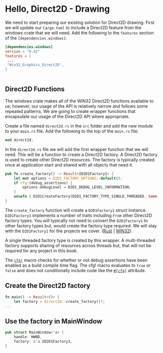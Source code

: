 # Hello, Direct2D - Drawing

We need to start preparing our existing solution for Direct2D drawing. First we will update our ```Cargo.toml``` to include a Direct2D feature from the windows crate that we will need. Add the following to the ```features``` section of the ```[dependencies.windows]```:

``` toml
[dependencies.windows]
version = "0.42" 
features = [
 ...
 "Win32_Graphics_Direct2D",
]
 
```

## Direct2D Functions
The windows crate makes all of the WIN32 Direct2D functions available to us; however, our usage of the API is relatively narrow and follows some repeated patterns. We are going to create wrapper functions that encapsulate our usage of the Direct2D API where appropriate.

Create a file named ```direct2d.rs``` in the ```src``` folder and add the new module to your ```main.rs``` file. Add the following to the top of the ```main.rs``` file:

``` rust
mod direct2d;

```

In the ```direct2d.rs``` file we will add the first wrapper function that we will need. This will be a function to create a Direct2D factory. A Direct2D factory is used to create other Direct2D resources. The factory is typically created once at application start and shared with all objects that need it. 

``` rust 
pub fn create_factory() -> Result<ID2D1Factory1> {
    let mut options = D2D1_FACTORY_OPTIONS::default();
    if cfg!(debug_assertions) {
        options.debugLevel = D2D1_DEBUG_LEVEL_INFORMATION;
    }
    unsafe { D2D1CreateFactory(D2D1_FACTORY_TYPE_SINGLE_THREADED, Some(&options)) }
}
```

The ```create_factory``` function will create a ```D2D1Factory1``` struct instance. ```D2D1Factory1``` implements a number of traits including ```From``` other Direct2D factory types. You will typically not need to convert the ```D2D1Factory1``` to other factory types but, would create the factory type required. We will stay with the ```D2D1Factory1``` for the projects we cover. ([Rust](https://microsoft.github.io/windows-docs-rs/doc/windows/Win32/Graphics/Direct2D/struct.ID2D1Factory1.html) | [WIN32](https://learn.microsoft.com/en-us/windows/win32/api/d2d1/nn-d2d1-id2d1factory)).

A single threaded factory type is created by this wrapper. A multi-threaded factory supports sharing of resources across threads but, that will not be required for any project in this book. 

The [```cfg!```](https://doc.rust-lang.org/std/macro.cfg.html) macro checks for whether or not debug assertions have been enabled as a build compile time flag. The cfg! macro evaluates to ```true``` or ```false``` and does not conditionally include code like the [```#[cfg]```](https://doc.rust-lang.org/reference/conditional-compilation.html#the-cfg-attribute) attribute.

## Create the Direct2D factory

``` rust
fn main() -> Result<()> {
    let factory = direct2d::create_factory()?;
...
```

## Use the factory in MainWindow

``` rust
pub struct MainWindow<'a> {
    handle: HWND,
    factory: &'a ID2D1Factory1,
}
```